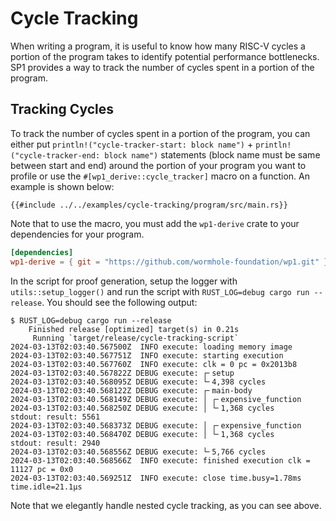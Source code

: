 # Cycle Tracking

When writing a program, it is useful to know how many RISC-V cycles a portion of the program takes to identify potential performance bottlenecks. SP1 provides a way to track the number of cycles spent in a portion of the program.

## Tracking Cycles

To track the number of cycles spent in a portion of the program, you can either put `println!("cycle-tracker-start: block name")` + `println!("cycle-tracker-end: block name")` statements (block name must be same between start and end) around the portion of your program you want to profile or use the `#[wp1_derive::cycle_tracker]` macro on a function. An example is shown below:

```rust,noplayground
{{#include ../../examples/cycle-tracking/program/src/main.rs}}
```

Note that to use the macro, you must add the `wp1-derive` crate to your dependencies for your program.

```toml
[dependencies]
wp1-derive = { git = "https://github.com/wormhole-foundation/wp1.git" }
```

In the script for proof generation, setup the logger with `utils::setup_logger()` and run the script with `RUST_LOG=debug cargo run --release`. You should see the following output:

```
$ RUST_LOG=debug cargo run --release
    Finished release [optimized] target(s) in 0.21s
     Running `target/release/cycle-tracking-script`
2024-03-13T02:03:40.567500Z  INFO execute: loading memory image
2024-03-13T02:03:40.567751Z  INFO execute: starting execution
2024-03-13T02:03:40.567760Z  INFO execute: clk = 0 pc = 0x2013b8    
2024-03-13T02:03:40.567822Z DEBUG execute: ┌╴setup    
2024-03-13T02:03:40.568095Z DEBUG execute: └╴4,398 cycles    
2024-03-13T02:03:40.568122Z DEBUG execute: ┌╴main-body    
2024-03-13T02:03:40.568149Z DEBUG execute: │ ┌╴expensive_function    
2024-03-13T02:03:40.568250Z DEBUG execute: │ └╴1,368 cycles    
stdout: result: 5561
2024-03-13T02:03:40.568373Z DEBUG execute: │ ┌╴expensive_function    
2024-03-13T02:03:40.568470Z DEBUG execute: │ └╴1,368 cycles    
stdout: result: 2940
2024-03-13T02:03:40.568556Z DEBUG execute: └╴5,766 cycles    
2024-03-13T02:03:40.568566Z  INFO execute: finished execution clk = 11127 pc = 0x0
2024-03-13T02:03:40.569251Z  INFO execute: close time.busy=1.78ms time.idle=21.1µs
```

Note that we elegantly handle nested cycle tracking, as you can see above.
